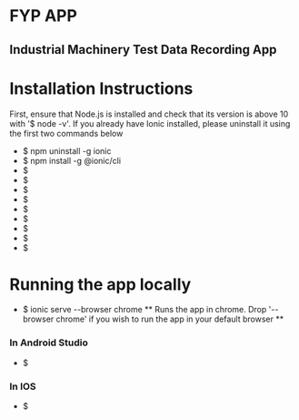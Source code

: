 # FYP APP

## Industrial Machinery Test Data Recording App

# Installation Instructions
First, ensure that Node.js is installed and check that its version is above 10 with '$ node -v'.
If you already have Ionic installed, please uninstall it using the first two commands below
+ $  npm uninstall -g ionic
+ $  npm install -g @ionic/cli
+ $  
+ $
+ $
+ $
+ $
+ $
+ $
+ $
+ $

# Running the app locally

+ $  ionic serve --browser chrome **  Runs the app in chrome.  Drop '--browser chrome' if you wish to run the app in your default browser  **

<h3>In Android Studio</h3>

+ $

<h3>In IOS</h3>

+ $